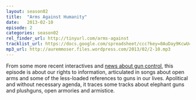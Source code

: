```yaml
---
layout: season02
title:  "Arms Against Humanity"
date:   2013-02-10
episode: 2
categories: season02
rel_finder_url: http://tinyurl.com/arms-against
tracklist_url: https://docs.google.com/spreadsheet/ccc?key=0AuDay9KcwU4YdHFBUWkyZUJkdGQtWUtUMnBRdXFFTGc#gid=12
mp3_url: http://auremmoser.files.wordpress.com/2013/02/2-10.mp3
---
```


From some more recent interactives and <a href="http://topics.nytimes.com/top/reference/timestopics/subjects/g/gun_control/index.html">news about gun control</a>, this episode is about our rights to information, articulated in songs about open arms and some of the less-loaded references to guns in our lives. Apolitical and without necessary agenda, it traces some tracks about elephant guns and plushguns, open armories and armistice.
